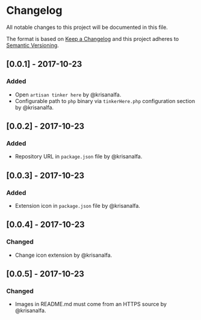 # Changelog
All notable changes to this project will be documented in this file.

The format is based on [Keep a Changelog](http://keepachangelog.com/en/1.0.0/)
and this project adheres to [Semantic Versioning](http://semver.org/spec/v2.0.0.html).

## [0.0.1] - 2017-10-23
### Added
- Open `artisan tinker here` by @krisanalfa.
- Configurable path to `php` binary via `tinkerHere.php` configuration section by @krisanalfa.

## [0.0.2] - 2017-10-23
### Added
- Repository URL in `package.json` file by @krisanalfa.

## [0.0.3] - 2017-10-23
### Added
- Extension icon in `package.json` file by @krisanalfa.

## [0.0.4] - 2017-10-23
### Changed
- Change icon extension by @krisanalfa.

## [0.0.5] - 2017-10-23
### Changed
- Images in README.md must come from an HTTPS source by @krisanalfa.
